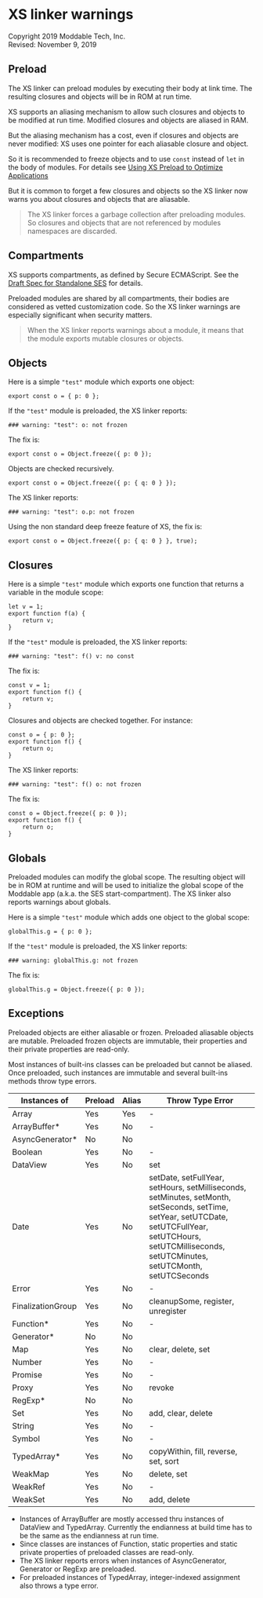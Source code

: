# XS linker warnings
Copyright 2019 Moddable Tech, Inc.<BR>
Revised: November 9, 2019

## Preload

The XS linker can preload modules by executing their body at link time. The resulting closures and objects will be in ROM at run time. 

XS supports an aliasing mechanism to allow such closures and objects to be modified at run time. Modified closures and objects are aliased in RAM. 

But the aliasing mechanism has a cost, even if closures and objects are never modified: XS uses one pointer for each aliasable closure and object.

So it is recommended to freeze objects and to use `const` instead of `let` in the body of modules. For details see [Using XS Preload to Optimize Applications](https://github.com/Moddable-OpenSource/moddable/blob/public/documentation/xs/preload.md)

But it is common to forget a few closures and objects so the XS linker now warns you about closures and objects that are aliasable.

> The XS linker forces a garbage collection after preloading modules. So closures and objects that are not referenced by modules namespaces are discarded.

## Compartments

XS supports compartments, as defined by Secure ECMAScript. See the [Draft Spec for Standalone SES](https://ses-secure-ecmascript.readthedocs.io/en/latest/draft-standalone-spec.html) for details.

Preloaded modules are shared by all compartments, their bodies are considered as vetted customization code. So the XS linker warnings are especially significant when security matters.

> When the XS linker reports warnings about a module, it means that the module exports mutable closures or objects.

## Objects

Here is a simple `"test"` module which exports one object:

	export const o = { p: 0 };
	
If the `"test"` module is preloaded, the XS linker reports:

	### warning: "test": o: not frozen
	
The fix is:

	export const o = Object.freeze({ p: 0 });

Objects are checked recursively.

	export const o = Object.freeze({ p: { q: 0 } });
	
The XS linker reports:

	### warning: "test": o.p: not frozen

Using the non standard deep freeze feature of XS, the fix is:

	export const o = Object.freeze({ p: { q: 0 } }, true);

## Closures

Here is a simple `"test"` module which exports one function that returns a variable in the module scope:

	let v = 1;
	export function f(a) { 
		return v; 
	}

If the `"test"` module is preloaded, the XS linker reports:

	### warning: "test": f() v: no const

The fix is:

	const v = 1;
	export function f() { 
		return v; 
	}

Closures and objects are checked together. For instance:

	const o = { p: 0 }; 
	export function f() { 
		return o; 
	}
	
The XS linker reports:

	### warning: "test": f() o: not frozen

The fix is:

	const o = Object.freeze({ p: 0 }); 
	export function f() { 
		return o; 
	}
	
## Globals

Preloaded modules can modify the global scope. The resulting object will be in ROM at runtime and will be used to initialize the global scope of the Moddable app (a.k.a. the SES start-compartment). The XS linker also reports warnings about globals.

Here is a simple `"test"` module which adds one object to the global scope:

	globalThis.g = { p: 0 };
	
If the `"test"` module is preloaded, the XS linker reports:

	### warning: globalThis.g: not frozen

The fix is:

	globalThis.g = Object.freeze({ p: 0 });

## Exceptions

Preloaded objects are either aliasable or frozen. Preloaded aliasable objects are mutable. Preloaded frozen objects are immutable, their properties and their private properties are read-only.

Most instances of built-ins classes can be preloaded but cannot be aliased. Once preloaded, such instances are immutable and several built-ins methods throw type errors.

| Instances of | Preload | Alias | Throw Type Error |
|--------------|---------|-------|------------------|
| Array | Yes | Yes | - |
| ArrayBuffer\* | Yes | No | - |
| AsyncGenerator\* | No | No | 
| Boolean | Yes | No | - |
| DataView | Yes | No | set |
| Date | Yes | No | setDate, setFullYear, setHours, setMilliseconds, setMinutes, setMonth, setSeconds, setTime, setYear, setUTCDate, setUTCFullYear, setUTCHours, setUTCMilliseconds, setUTCMinutes, setUTCMonth, setUTCSeconds |
| Error | Yes | No | - |
| FinalizationGroup | Yes | No | cleanupSome, register, unregister |
| Function\* | Yes | No | - |
| Generator\* | No | No | 
| Map | Yes | No | clear, delete, set |
| Number | Yes | No | - |
| Promise | Yes | No | - |
| Proxy | Yes | No | revoke |
| RegExp\* | No | No | 
| Set | Yes | No | add, clear, delete |
| String | Yes | No | - |
| Symbol | Yes | No | - |
| TypedArray\* | Yes | No | copyWithin, fill, reverse, set, sort |
| WeakMap | Yes | No | delete, set |
| WeakRef | Yes | No | - |
| WeakSet | Yes | No | add, delete |

* Instances of ArrayBuffer are mostly accessed thru instances of DataView and TypedArray. Currently the endianness at build time has to be the same as the endianness at run time.
* Since classes are instances of Function, static properties and static private properties of preloaded classes are read-only.
* The XS linker reports errors when instances of AsyncGenerator, Generator or RegExp are preloaded.
* For preloaded instances of TypedArray, integer-indexed assignment also throws a type error.
